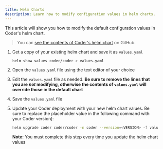 ```yaml
---
title: Helm Charts
description: Learn how to modify configuration values in helm charts.
---
```


This article will show you how to modify the default configuration values in
Coder's helm chart.

> You can [see the contents of Coder's helm
> chart](https://github.com/cdr/enterprise-helm/blob/master/values.yaml) on
> GitHub.

1. Get a copy of your existing helm chart and save it as `values.yaml`

    ```bash
    helm show values coder/coder > values.yaml
    ```

2. Open the `values.yaml` file using the text editor of your choice

3. Edit the `values.yaml` file as needed. **Be sure to remove the lines that you
   are *not* modifying, otherwise the contents of `values.yaml` will override
   those in the default chart**

4. Save the `values.yaml` file

5. Update your Coder deployment with your new helm chart values. Be sure to
   replace the placeholder value in the following command with your Coder
   version):

    ```bash
    helm upgrade coder coder/coder -n coder --version=<VERSION> -f values.yaml
    ```

    **Note:** You must complete this step every time you update the helm chart
    values
